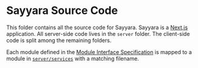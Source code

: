 # Sayyara Source Code

This folder contains all the source code for Sayyara. Sayyara is a [Next.js](https://nextjs.org/) application. All server-side code lives in the `server` folder. The client-side code is split among the remaining folders.

Each module defined in the [Module Interface Specification](../docs/Design/SoftDetailedDes/MIS.pdf) is mapped to a module in [`server/services`](./server/services) with a matching filename.
